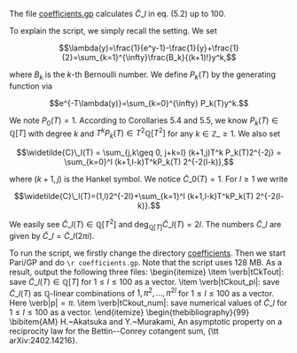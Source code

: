 The file [coefficients.gp](https://github.com/YuyaMurakamiMath/Bettin-Conrey_cot_sum_code/blob/main/coefficients/coefficients.gp) calculates $\widetilde{C}\_l$ in eq. (5.2) up to $100$.

To explain the script, we simply recall the setting.
We set

$$\lambda(y)=\frac{1}{e^y-1}-\frac{1}{y}+\frac{1}{2}=\sum_{k=1}^{\infty}\frac{B_k}{(k+1)!}y^k,$$

where $B_k$ is the $k$-th Bernoulli number.
We define $P_k(T)$ by the generating function via

$$e^{-T\lambda(y)}=\sum_{k=0}^{\infty} P_k(T)y^k.$$

We note $P_0(T)=1$.
According to Corollaries 5.4 and 5.5, we know $P_k(T)\in\mathbb{Q}[T]$ with degree $k$ and $T^k P_k(T)\in T^2 \mathbb{Q}[T^2]$
for any $k\in\mathbb{Z}\_{\geq 1}$.
We also set

$$\widetilde{C}\_l(T) = \sum_{j,k\geq 0, j+k=l} (k+1,j)T^k P_k(T)2^{-2j} = \sum_{k=0}^l (k+1,l-k)T^kP_k(T) 2^{-2(l-k)},$$

where $(k+1,j)$ is the Hankel symbol.
We notice $\widetilde{C}\_0(T)=1$.
For $l\geq 1$ we write

$$\widetilde{C}\_l(T)=(1,l)2^{-2l}+\sum_{k=1}^l (k+1,l-k)T^kP_k(T) 2^{-2(l-k)}.$$

We easily see $\widetilde{C}\_l(T)\in\mathbb{Q}[T^2]$ and $\deg_{\mathbb{Q}[T]}\widetilde{C}\_l(T)=2l$.
The numbers $\widetilde{C}\_l$ are given by $\widetilde{C}\_l=\widetilde{C}\_l(2\pi i)$.

To run the script, we firstly change the directory [coefficients](https://github.com/YuyaMurakamiMath/Bettin-Conrey_cot_sum_code/tree/main/coefficients).
Then we start Pari/GP and do `\r coefficients.gp`.
Note that the script uses 128 MB.
As a result, output the following three files:
\begin{itemize}
 \item \verb|tCkTout|: save $\widetilde{C}\_l(T)\in\mathbb{Q}[T]$ for $1\leq l\leq 100$ as
a vector.
\item \verb|tCkout_pi|: save $\widetilde{C}\_l(T)$ as $\mathbb{Q}$-linear combinations
of $1,\pi^2,\ldots,\pi^{2l}$ for $1\leq l\leq 100$ as a vector.
Here \verb|p|$=\pi$.
\item \verb|tCkout_num|: save numerical values of $\widetilde{C}\_l$ for
$1\leq l\leq 100$ as a vector.
\end{itemize}
\begin{thebibliography}{99}
 \bibitem{AM}
H.~Akatsuka and Y.~Murakami,
An asymptotic property on a reciprocity law for the Bettin--Conrey
cotangent sum, {\tt arXiv:2402.14216}.
